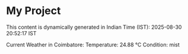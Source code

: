 # My Project

This content is dynamically generated in Indian Time (IST): 2025-08-30 20:52:17 IST


Current Weather in Coimbatore:
Temperature: 24.88 °C
Condition: mist
